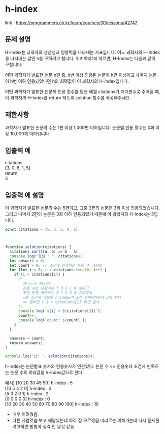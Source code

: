 
# h-index    
link : https://programmers.co.kr/learn/courses/30/lessons/42747
   
## 문제 설명
H-Index는 과학자의 생산성과 영향력을 나타내는 지표입니다. 어느 과학자의 H-Index를 나타내는 값인 h를 구하려고 합니다. 위키백과1에 따르면, H-Index는 다음과 같이 구합니다.

어떤 과학자가 발표한 논문 n편 중, h번 이상 인용된 논문이 h편 이상이고 나머지 논문이 h번 이하 인용되었다면 h의 최댓값이 이 과학자의 H-Index입니다.

어떤 과학자가 발표한 논문의 인용 횟수를 담은 배열 citations가 매개변수로 주어질 때, 이 과학자의 H-Index를 return 하도록 solution 함수를 작성해주세요.

## 제한사항
과학자가 발표한 논문의 수는 1편 이상 1,000편 이하입니다.
논문별 인용 횟수는 0회 이상 10,000회 이하입니다.

## 입출력 예
citations	  
[3, 0, 6, 1, 5]   
 return    
 3

## 입출력 예 설명
이 과학자가 발표한 논문의 수는 5편이고, 그중 3편의 논문은 3회 이상 인용되었습니다. 그리고 나머지 2편의 논문은 3회 이하 인용되었기 때문에 이 과학자의 H-Index는 3입니다.





```javascript
const citations = [5, 3, 2, 0, 1];



function solution(citations) {
  citations.sort((a, b) => b - a);
  console.log("정렬 : ", citations);
  let answers = 0;
  let count = 0; // 조건에 만족하는 논문 수 카운트
  for (let i = 0; i < citations.length; i++) {
    if (i < citations[i]) {
      /*
        왜 <=가 아닌가?
        논문 수는 내림차순 5 3 2 1 0 순이고
        조건 만족 카운트는 0 1 2 3 4 순이라서
        =을 조건에 넣으면 h-index가 2가 되어야하는데 3이 된다
        <= 할려면 i+1 < citations[i] 하면 된다.
      */
      console.log(`${i} < ${citations[i]}`);
      count++;
      console.log(`count: ${count}`);
    }
  }

  answers = count;
  return answers;
}

console.log("답: ", solution(citations));

```

h-index는 논문발표 숫자와 인용숫자가 연관있다.
논문 수 <= 인용숫자 조건에 만족하는
논문 수의 최대값을 h-index값으로 한다

예시)
[10 20 30 45 50] h-index : 5   
[10 5 4 2 0] h-index : 3   
[5 3 2 0 1] h-index : 2   
[0 0 0 0 0] h-index : 0   
[10 20 30 40 50 60 70 80 90 100] h-index : 10   
   

- 매우 어려웠음.
- 다른 사람것을 보고 깨달았는데 아직 잘 모르겠음 머리로는 이해가는데 다시 문제풀려고하면 방법이 생각 안 날것 같음

